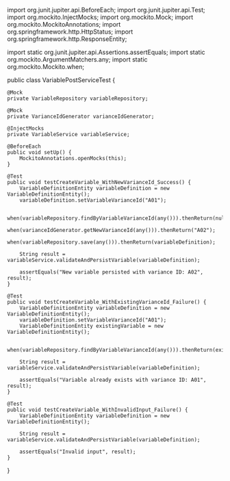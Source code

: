 import org.junit.jupiter.api.BeforeEach;
import org.junit.jupiter.api.Test;
import org.mockito.InjectMocks;
import org.mockito.Mock;
import org.mockito.MockitoAnnotations;
import org.springframework.http.HttpStatus;
import org.springframework.http.ResponseEntity;

import static org.junit.jupiter.api.Assertions.assertEquals;
import static org.mockito.ArgumentMatchers.any;
import static org.mockito.Mockito.when;

public class VariablePostServiceTest {

    @Mock
    private VariableRepository variableRepository;

    @Mock
    private VarianceIdGenerator varianceIdGenerator;

    @InjectMocks
    private VariableService variableService;

    @BeforeEach
    public void setUp() {
        MockitoAnnotations.openMocks(this);
    }

    @Test
    public void testCreateVariable_WithNewVarianceId_Success() {
        VariableDefinitionEntity variableDefinition = new VariableDefinitionEntity();
        variableDefinition.setVariableVarianceId("A01");
        
        when(variableRepository.findByVariableVarianceId(any())).thenReturn(null);
        when(varianceIdGenerator.getNewVarianceId(any())).thenReturn("A02");
        when(variableRepository.save(any())).thenReturn(variableDefinition);

        String result = variableService.validateAndPersistVariable(variableDefinition);

        assertEquals("New variable persisted with variance ID: A02", result);
    }

    @Test
    public void testCreateVariable_WithExistingVarianceId_Failure() {
        VariableDefinitionEntity variableDefinition = new VariableDefinitionEntity();
        variableDefinition.setVariableVarianceId("A01");
        VariableDefinitionEntity existingVariable = new VariableDefinitionEntity();

        when(variableRepository.findByVariableVarianceId(any())).thenReturn(existingVariable);

        String result = variableService.validateAndPersistVariable(variableDefinition);

        assertEquals("Variable already exists with variance ID: A01", result);
    }

    @Test
    public void testCreateVariable_WithInvalidInput_Failure() {
        VariableDefinitionEntity variableDefinition = new VariableDefinitionEntity();

        String result = variableService.validateAndPersistVariable(variableDefinition);

        assertEquals("Invalid input", result);
    }
}
